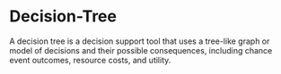 # Decision-Tree
A decision tree is a decision support tool that uses a tree-like graph or model of decisions and their possible consequences, including chance event outcomes, resource costs, and utility. 
